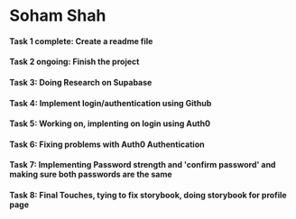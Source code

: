 # Soham Shah
#### Task 1 complete: Create a readme file
#### Task 2 ongoing: Finish the project
#### Task 3: Doing Research on Supabase
#### Task 4: Implement login/authentication using Github
#### Task 5: Working on, implenting on login using Auth0
#### Task 6: Fixing problems with Auth0 Authentication
#### Task 7: Implementing Password strength and 'confirm password' and making sure both passwords are the same
#### Task 8: Final Touches, tying to fix storybook, doing storybook for profile page
